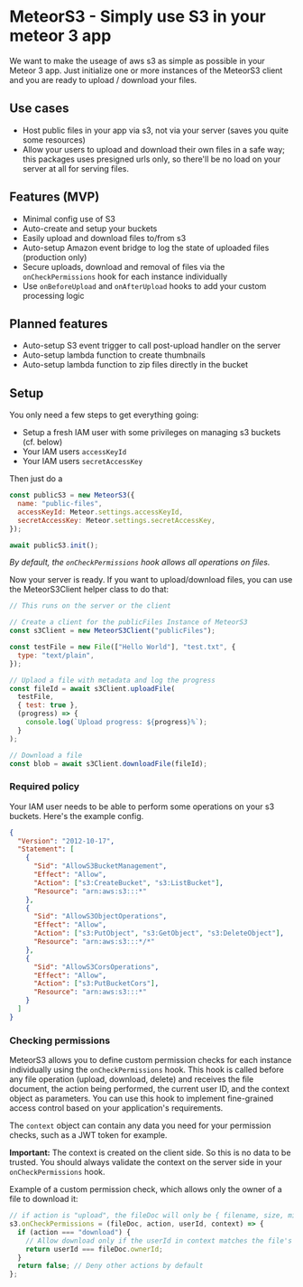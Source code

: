 # MeteorS3 - Simply use S3 in your meteor 3 app

We want to make the useage of aws s3 as simple as possible in your Meteor 3 app. Just initialize one or more instances of the MeteorS3 client and you are ready to upload / download your files.

## Use cases

- Host public files in your app via s3, not via your server (saves you quite some resources)
- Allow your users to upload and download their own files in a safe way; this packages uses presigned urls only, so there'll be no load on your server at all for serving files.

## Features (MVP)

- Minimal config use of S3
- Auto-create and setup your buckets
- Easily upload and download files to/from s3
- Auto-setup Amazon event bridge to log the state of uploaded files (production only)
- Secure uploads, download and removal of files via the `onCheckPermissions` hook for each instance individually
- Use `onBeforeUpload` and `onAfterUpload` hooks to add your custom processing logic

## Planned features

- Auto-setup S3 event trigger to call post-upload handler on the server
- Auto-setup lambda function to create thumbnails
- Auto-setup lambda function to zip files directly in the bucket

## Setup

You only need a few steps to get everything going:

- Setup a fresh IAM user with some privileges on managing s3 buckets (cf. below)
- Your IAM users `accessKeyId`
- Your IAM users `secretAccessKey`

Then just do a

```js
const publicS3 = new MeteorS3({
  name: "public-files",
  accessKeyId: Meteor.settings.accessKeyId,
  secretAccessKey: Meteor.settings.secretAccessKey,
});

await publicS3.init();
```

_By default, the `onCheckPermissions` hook allows all operations on files._

Now your server is ready. If you want to upload/download files, you can use the MeteorS3Client helper class to do that:

```js
// This runs on the server or the client

// Create a client for the publicFiles Instance of MeteorS3
const s3Client = new MeteorS3Client("publicFiles");

const testFile = new File(["Hello World"], "test.txt", {
  type: "text/plain",
});

// Uplaod a file with metadata and log the progress
const fileId = await s3Client.uploadFile(
  testFile,
  { test: true },
  (progress) => {
    console.log(`Upload progress: ${progress}%`);
  }
);

// Download a file
const blob = await s3Client.downloadFile(fileId);
```

### Required policy

Your IAM user needs to be able to perform some operations on your s3 buckets. Here's the example config.

```json
{
  "Version": "2012-10-17",
  "Statement": [
    {
      "Sid": "AllowS3BucketManagement",
      "Effect": "Allow",
      "Action": ["s3:CreateBucket", "s3:ListBucket"],
      "Resource": "arn:aws:s3:::*"
    },
    {
      "Sid": "AllowS3ObjectOperations",
      "Effect": "Allow",
      "Action": ["s3:PutObject", "s3:GetObject", "s3:DeleteObject"],
      "Resource": "arn:aws:s3:::*/*"
    },
    {
      "Sid": "AllowS3CorsOperations",
      "Effect": "Allow",
      "Action": ["s3:PutBucketCors"],
      "Resource": "arn:aws:s3:::*"
    }
  ]
}
```

### Checking permissions

MeteorS3 allows you to define custom permission checks for each instance individually using the `onCheckPermissions` hook. This hook is called before any file operation (upload, download, delete) and receives the file document, the action being performed, the current user ID, and the context object as parameters. You can use this hook to implement fine-grained access control based on your application's requirements.

The `context` object can contain any data you need for your permission checks, such as a JWT token for example.

**Important:** The context is created on the client side. So this is no data to be trusted. You should always validate the context on the server side in your `onCheckPermissions` hook.

Example of a custom permission check, which allows only the owner of a file to download it:

```js
// if action is "upload", the fileDoc will only be { filename, size, mimeType, meta } that are sent from the client
s3.onCheckPermissions = (fileDoc, action, userId, context) => {
  if (action === "download") {
    // Allow download only if the userId in context matches the file's owner;
    return userId === fileDoc.ownerId;
  }
  return false; // Deny other actions by default
};
```
